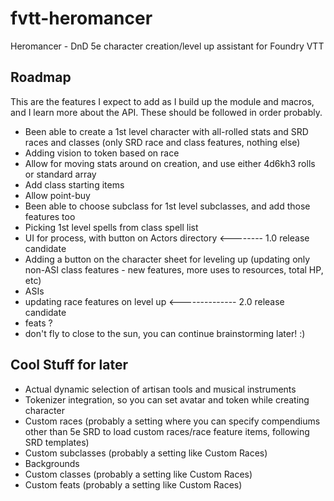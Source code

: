 # fvtt-heromancer
Heromancer - DnD 5e character creation/level up assistant for Foundry VTT

## Roadmap
This are the features I expect to add as I build up the module and macros, and I learn more about the API. These should be followed in order probably.

* Been able to create a 1st level character with all-rolled stats and SRD races and classes (only SRD race and class features, nothing else)
* Adding vision to token based on race
* Allow for moving stats around on creation, and use either 4d6kh3 rolls or standard array
* Add class starting items
* Allow point-buy
* Been able to choose subclass for 1st level subclasses, and add those features too
* Picking 1st level spells from class spell list
* UI for process, with button on Actors directory <-------- 1.0 release candidate
* Adding a button on the character sheet for leveling up (updating only non-ASI class features - new features, more uses to resources, total HP, etc)
* ASIs
* updating race features on level up <-------------- 2.0 release candidate
* feats ?
* don't fly to close to the sun, you can continue brainstorming later! :)

## Cool Stuff for later

* Actual dynamic selection of artisan tools and musical instruments
* Tokenizer integration, so you can set avatar and token while creating character
* Custom races (probably a setting where you can specify compendiums other than 5e SRD to load custom races/race feature items, following SRD templates)
* Custom subclasses (probably a setting like Custom Races)
* Backgrounds
* Custom classes (probably a setting like Custom Races)
* Custom feats (probably a setting like Custom Races)
